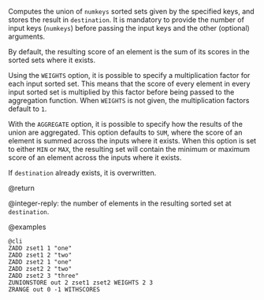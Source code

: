 Computes the union of `numkeys` sorted sets given by the specified keys, and
stores the result in `destination`.
It is mandatory to provide the number of input keys (`numkeys`) before passing
the input keys and the other (optional) arguments.

By default, the resulting score of an element is the sum of its scores in the
sorted sets where it exists.

Using the `WEIGHTS` option, it is possible to specify a multiplication factor
for each input sorted set.
This means that the score of every element in every input sorted set is
multiplied by this factor before being passed to the aggregation function.
When `WEIGHTS` is not given, the multiplication factors default to `1`.

With the `AGGREGATE` option, it is possible to specify how the results of the
union are aggregated.
This option defaults to `SUM`, where the score of an element is summed across
the inputs where it exists.
When this option is set to either `MIN` or `MAX`, the resulting set will contain
the minimum or maximum score of an element across the inputs where it exists.

If `destination` already exists, it is overwritten.

@return

@integer-reply: the number of elements in the resulting sorted set at
`destination`.

@examples

    @cli
    ZADD zset1 1 "one"
    ZADD zset1 2 "two"
    ZADD zset2 1 "one"
    ZADD zset2 2 "two"
    ZADD zset2 3 "three"
    ZUNIONSTORE out 2 zset1 zset2 WEIGHTS 2 3
    ZRANGE out 0 -1 WITHSCORES
